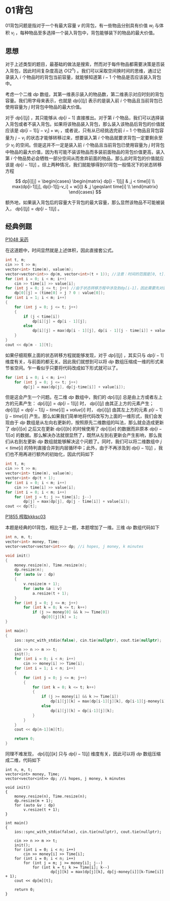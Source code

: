 # 01背包

01背包问题是指对于一个有最大容量 $v$ 的背包，有一些物品分别具有价值 $w_i$ 与体积 $v_i$ ，每种物品至多选择一个装入背包中，背包能够装下的物品的最大价值。

## 思想

对于上述类型的题目，最基础的做法是搜索，然而对于每件物品都需要决策是否装入背包，因此时间复杂度高达 $O(2^n)$ 。我们可以采取空间换时间的思维，通过记录装入 $i$ 个物品时的背包当前容量，就能够知道第 $i-1$ 个物品是否应该装入背包中。

考虑一个二维 $dp$ 数组，其第一维表示装入的物品数，第二维表示对应时刻的背包容量。我们用字母来表示，也就是 $dp[i][j]$ 表示的是装入前 $i$ 个物品且当前背包已使用容量为 $j$ 时背包中物品的最大价值。

对于 $dp[i][j]$ ，其只能够从 $dp[i-1]$ 直接推出。对于第 $i$ 个物品，我们可以选择装入背包或者不装入背包。如果将该物品装入背包，那么装入该物品后背包的价值就应该是 $dp[i-1][j-v_i]+w_i$ ，或者说，只有从已经挑选完前 $i-1$ 个物品且背包容量为 $j-v_i$ 的状态才能够转移过来，想要装入第 $i$ 个物品就要求背包一定要剩余至少 $v_i$ 的空间。但是这并不一定是装入前 $i$ 个物品且当前背包已使用容量为 $j$ 时背包中物品的最大价值，因为有可能不装该物品而多装前面物品的背包价值更高，装入第 $i$ 个物品势必会牺牲一部分空间从而舍弃前面的物品，那么此时背包的价值就应该是 $dp[i-1][j]$ 。综上两种情况，我们就能够得到01背包一般情况下的状态转移方程 

$$
dp[i][j] = 
\begin{cases}
\begin{matrix}
dp[i - 1][j] & ,j < time[i] \\
max(dp[i-1][j], dp[i-1][j-v_i] + w[i]) & ,j \geqslant time[i] \\
\end{matrix}
\end{cases}
$$

额外地，如果装入背包后的容量大于背包的最大容量，那么显然该物品不可能被装入， $dp[i][j] = dp[i-1][j]$ 。

## 经典例题

[P1048 采药](https://www.luogu.com.cn/problem/P1048)

在这道题中，时间显然就是上述体积，因此直接套公式。

```cpp
int t, m;
cin >> t >> m;
vector<int> time(m), value(m);
vector<vector<int>> dp(m, vector<int>(t + 1)); //注意：时间的范围是[0, t]，因此需要初始化t+1个元素，而物品的编号范围是[0, m)，只需要初始化m个即可
for (int i = 0; i < m; i++)
    cin >> time[i] >> value[i];
for (int j = 0; j <= t; j++) //由于状态转移方程中涉及到dp[i-1]，因此需要先对i=0进行初始化，然后在下面的循环中从i=1开始。
    dp[0][j] = (time[0] > j ? 0 : value[0]); 
for (int i = 1; i < m; i++)
{
    for (int j = 0; j <= t; j++)
    {
        if (j < time[i])
            dp[i][j] = dp[i - 1][j];
        else
            dp[i][j] = max(dp[i - 1][j], dp[i - 1][j - time[i]] + value[i]);
    }
}
cout << dp[m - 1][t];
```

如果仔细观察上面的状态转移方程就能够发现，对于 $dp[i][j]$ ，其实只与 $dp[i-1]$ 维度有关，与前面的都无关。因此我们就想到可以将 $dp$ 数组压缩成一维的形式来节省空间。乍一看似乎只要将代码改成如下形式就可以了。

```cpp
for (int i = 0; i < m; i++)
	for (int j = 0; j <= t; j++)
    	dp[j] = max(dp[j], dp[j-time[i]] + value[i]);
```

但是这会产生一个问题。在二维 $dp$ 数组中，我们的 $dp[i][j]$ 总是由上方或者左上方的元素产生： $dp[i][j] = dp[i-1][j]$ 时， $dp[i][j]$ 由其正上方的元素产生； $dp[i][j] = dp[i - 1][j - time[i]] + value[i]$ 时， $dp[i][j]$ 由其左上方的元素 $p[i - 1][j - time[i]]$ 产生。那么如果我们简单地将代码改写为上面的一维形式，我们会发现由于 $dp$ 数组是从左向右更新的，按照原先二维数组的叫法，那么就会造成更新了 $dp[i][a]$ 之后又在更新 $dp[i][b]$ 的时候使用了 $dp[i][a]$ 的数据而非原本 $dp[i-1][a]$ 的数据。那么解决办法就很显然了，既然从左到右更新会产生影响，那么我们从右到左更新 $dp$ 数组就能够解决这个问题了。同时，我们可以将二维数组中 $j < time[i]$ 的特判直接合并到内层循环中；此外，由于不再涉及到 $dp[i-1][j]$ ，我们也不用再进行额外的初始化，因此代码如下

```cpp
int t, m;
cin >> t >> m;
vector<int> time(m), value(m);
vector<int> dp(t + 1);
for (int i = 0; i < m; i++)
    cin >> time[i] >> value[i];
for (int i = 0; i < m; i++)
    for (int j = t; j >= time[i]; j--)
        dp[j] = max(dp[j], dp[j - time[i]] + value[i]);
cout << dp[t];
```

[P1855 榨取kkksc03](https://www.luogu.com.cn/problem/P1855)

本题是经典的01背包，相比于上一题，本题增加了一维。三维 $dp$ 数组代码如下

```cpp
int n, m, t; 
vector<int> money, Time;
vector<vector<vector<int>>> dp; //i hopes, j money, k minutes

void init()
{
    money.resize(n), Time.resize(n);
    dp.resize(n);
    for (auto &v : dp)
    {
        v.resize(m + 1);
        for (auto &a : v)
            a.resize(t + 1);
    }
    for (int j = 0; j <= m; j++)
        for (int k = 0; k <= t; k++)
            if (j >= money[0] && k >= Time[0])
                dp[0][j][k] = 1;
}

int main()
{
    ios::sync_with_stdio(false), cin.tie(nullptr), cout.tie(nullptr);

    cin >> n >> m >> t;
    init();
    for (int i = 0; i < n; i++)
        cin >> money[i] >> Time[i];
    for (int i = 1; i < n; i++)
    {
        for (int j = 0; j <= m; j++)
        {
            for (int k = 0; k <= t; k++)
            {
                if (j >= money[i] && k >= Time[i])
                    dp[i][j][k] = max(dp[i-1][j][k], dp[i-1][j-money[i]][k-Time[i]] + 1);
                else 
                    dp[i][j][k] = dp[i-1][j][k];
            }
        }
    }
    cout << dp[n-1][m][t];

    return 0;
}
```

同理不难发现， $dp[i][j][k]$ 只与 $dp[i-1][j]$ 维度有关，因此可以将 $dp$ 数组压缩成二维，代码如下

```
int n, m, t; 
vector<int> money, Time;
vector<vector<int>> dp; //i hopes, j money, k minutes

void init()
{
    money.resize(n), Time.resize(n);
    dp.resize(m + 1);
    for (auto &v : dp)
        v.resize(t + 1);
}

int main()
{
    ios::sync_with_stdio(false), cin.tie(nullptr), cout.tie(nullptr);

    cin >> n >> m >> t;
    init();
    for (int i = 0; i < n; i++)
        cin >> money[i] >> Time[i];
    for (int i = 0; i < n; i++)
        for (int j = m; j >= money[i]; j--)
            for (int k = t; k >= Time[i]; k--)
                    dp[j][k] = max(dp[j][k], dp[j-money[i]][k-Time[i]] + 1);
    cout << dp[m][t];

    return 0;
}
```

